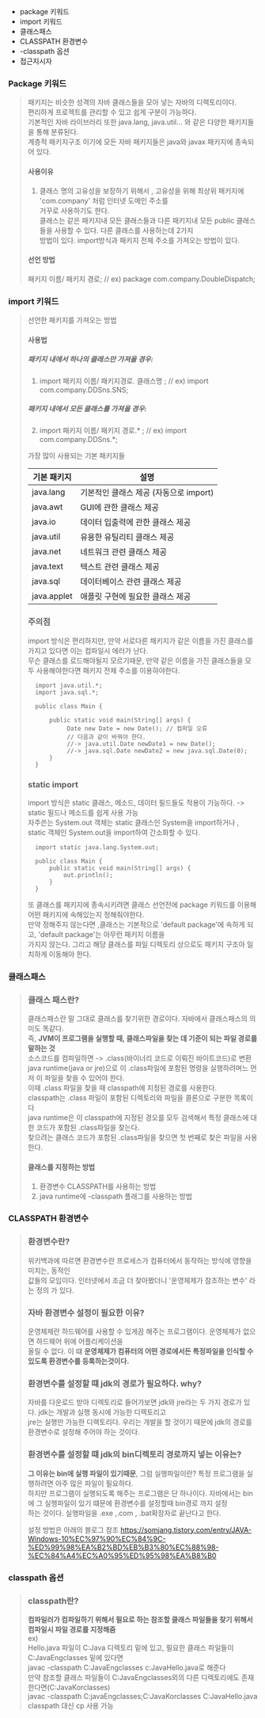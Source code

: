 * package 키워드
* import 키워드
* 클래스패스
* CLASSPATH 환경변수
* -classpath 옵션
* 접근지시자

### Package 키워드
> 패키지는 비슷한 성격의 자바 클래스들을 모아 넣는 자바의 디렉토리이다.  
> 편리하게 프로젝트를 관리할 수 있고 쉽게 구분이 가능하다.  
> 기본적인 자바 라이브러리 또한 java.lang, java.util... 와 같은 다양한 패키지들을 통해 분류된다.  
> 계층적 패키지구조 이기에 모든 자바 패키지들은 java와 javax 패키지에 종속되어 있다.  
> #### 사용이유
> 1. 클래스 명의 고유성을 보장하기 위해서 , 고유성을 위해 최상위 패키지에 'com.company' 처럼 인터넷 도메인 주소를  
> 거꾸로 사용하기도 한다.  
> 클래스는 같은 패키지내 모든 클래스들과 다른 패키지내 모든 public 클래스들을 사용할 수 있다. 다른 클래스를 사용하는데 2가지  
> 방법이 있다. import방식과 패키지 전체 주소를 가져오는 방법이 있다.
> #### 선언 방법
> 패키지 이름/ 패키지 경로; // ex) package com.company.DoubleDispatch;

### import 키워드
> 선언한 패키지를 가져오는 방법  
> #### 사용법
> ##### 패키지 내에서 하나의 클래스만 가져올 경우:
> 1. import 패키지 이름/ 패키지경로. 클래스명 ; // ex) import com.company.DDSns.SNS;  
> ##### 패키지 내에서 모든 클래스를 가져올 경우:
> 2. import 패키지 이름/ 패키지 경로.* ; // ex) import com.company.DDSns.*;   
> 
> 가장 많이 사용되는 기본 패키지들  
> 
> |기본 패키지|설명|  
> |-----|---|  
> |java.lang| 기본적인 클래스 제공 (자동으로 import)|  
> |java.awt|GUI에 관한 클래스 제공|  
> |java.io|데이터 입출력에 관한 클래스 제공|  
> |java.util|유용한 유틸리티 클래스 제공|  
> |java.net|네트워크 관련 클래스 제공|  
> |java.text|텍스트 관련 클래스 제공|  
> |java.sql|데이터베이스 관련 클래스 제공|  
> |java.applet|애플릿 구현에 필요한 클래스 제공|  
> 
> ### 주의점
> import 방식은 편리하지만, 만약 서로다른 채키지가 같은 이름을 가진 클래스를 가지고 있다면 이는 컴파일시 에러가 난다.  
> 무슨 클래스를 로드해야될지 모르기때문, 만약 같은 이름을 가진 클래스들을 모두 사용해야한다면 패키지 전체 주소를 이용햐야한다.   
>  
>       import java.util.*;
>       import java.sql.*;
>
>       public class Main {
>
>           public static void main(String[] args) {
>                Date new Date = new Date(); // 컴파일 오류
>                // 다음과 같이 바꿔야 한다.
>                //-> java.util.Date newDate1 = new Date();
>                //-> java.sql.Date newDate2 = new java.sql.Date(0);
>           }
>       }
> 
> ### static import
> import 방식은 static 클래스, 메소드, 데이터 필드들도 적용이 가능하다.   -> static 필드나 메소드를 쉽게 사용 가능  
> 자주쓴는 System.out 객체는 static 클래스인 System을 import하거나 , static 객체인 System.out을 import하여 간소화할 수 있다.   
>
>       import static java.lang.System.out;
>
>       public class Main {
>           public static void main(String[] args) {
>               out.println();
>           }
>       }
> 
> 또 클래스를 패키지에 종속시키려면 클래스 선언전에 package 키워드를 이용해 어떤 패키지에 속해있는지 정해줘야한다.  
> 만약 정해주지 않는다면 ,클래스는 기본적으로 'default package'에 속하게 되고, 'default package'는 아무런 패키지 이름을  
> 가지지 않는다. 그리고 해당 클래스를 파일 디렉토리 상으로도 패키지 구조아 일치하게 이동해야 한다.  

### 클래스패스
> ### 클래스 패스란?
> 클래스패스란 말 그대로 클래스를 찾기위한 경로이다. 자바에서 클래스패스의 의미도 똑같다.  
> 즉, **JVM이 프로그램을 실행할 때, 클래스파일을 찾는 데 기준이 되는 파일 경로를 말하는 것**  
> 소스코드를 컴파일하면 -> .class(바이너리 코드로 이뤄진 바이트코드)로 변환  
> java runtime(java or jre)으로 이 .class파일에 포함된 명령을 실행하려며느 먼저 이 파일을 찾을 수 있어야 한다.  
> 이때 .class 파일을 찾을 때 classpath에 지정된 경로를 사용한다.  
> classpath는 .class 파일이 포함된 디렉토리와 파일을 콜론으로 구분한 목록이다  
> java runtime은 이 classpath에 지정된 경오를 모두 검색해서 특정 클래스에 대한 코드가 포함된 .class파일을 찾는다.  
> 찾으려는 클래스 코드가 포함된 .class파일을 찾으면 첫 번째로 찾은 파일을 사용한다.  
> #### 클래스를 지정하는 방법
> 1. 환경변수 CLASSPATH를 사용하는 방법
> 2. java runtime에 -classpath 플래그를 사용하는 방법

### CLASSPATH 환경변수
> ### 환경변수란?
> 위키백과에 따르면 환경변수란 프로세스가 컴퓨터에서 동작하는 방식에 영향을 미치는, 동적인  
> 값들의 모임이다. 인터넷에서 조금 더 찾아봤더니 '운영체제가 참조하는 변수' 라는 정의 가 있다.
> ### 자바 환경변수 설정이 필요한 이유?
> 운영체제란 하드웨어를 사용할 수 있게끔 해주는 프로그램이다. 운영체제가 없으면 하드웨어 위에 어플리케이션을  
> 올릴 수 없다. 이 떄 **운영체제가 컴퓨터의 어떤 경로에서든 특정파일을 인식할 수 있도록 환경변수를 등록하는것이다.**  
> ### 환경변수를 설정할 떄 jdk의 경로가 필요하다. why?
> 자바를 다운로드 받아 디렉토리로 들어가보면 jdk와 jre라는 두 가지 경로가 있다. jdk는 개발과 실행 동시에 가능한 디렉토리고  
> jre는 실행만 가능한 디렉토리다. 우리는 개발을 할 것이기 때문에 jdk의 경로를 환경변수로 설정해 주어야 하는 것이다.  
> ### 환경변수를 설정할 떄 jdk의 bin디렉토리 경로까지 넣는 이유는?
> **그 이유는 bin에 실행 파일이 있기때문**, 그럼 실행파일이란? 특정 프로그램을 실행하려면 아주 많은 파일이 필요하다.  
> 하지만 프로그램이 실행되도록 해주는 프로그램은 단 하나이다. 자바에서는 bin에 그 실행파일이 있기 떄문에 환경변수를 설정할때 bin경로 까지 설정  
> 하는 것이다. 실행파일을 .exe ,.com , .bat확장자로 끝난다고 한다.  
>
> 설정 방법은 아래의 블로그 참조
> https://somjang.tistory.com/entry/JAVA-Windows-10%EC%97%90%EC%84%9C-%ED%99%98%EA%B2%BD%EB%B3%80%EC%88%98-%EC%84%A4%EC%A0%95%ED%95%98%EA%B8%B0  

### classpath 옵션
> ### classpath란?
> **컴파일러가 컴파일하기 위해서 필요로 하는 참조할 클래스 파일들을 찾기 위해서 컴파일시 파일 경로를 지정해줌**  
> ex)  
> Hello.java 파일이 C:Java 디렉토리 밑에 있고,  필요한 클래스 파일들이 C:JavaEngclasses 밑에 있다면  
> javac -classpath C:JavaEngclasses c:JavaHello.java로 해준다  
> 만약 참조할 클래스 파일들이 C:JavaEngclasses외의 다른 디렉토리에도 존재한다면(C:JavaKorclasses)  
> javac -classpath C:javaEngclasses;C:JavaKorclasses C:JavaHello.java  
> classpath 대신 cp 사용 가능
